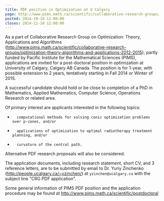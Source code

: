 ```yaml
---
title: PDF position in Optimization at U Calgary
page: http://www.pims.math.ca/scientific/collaborative-research-groups/optimization-theory-algorithms-and-applications-2012-2015
posted: 2014-10-10 12:00:00
closes: 2014-12-10 12:00:00
---
```


As a part of Collaborative Research Group on Optimization: Theory, Applications
and Algorithms
(<http://www.pims.math.ca/scientific/collaborative-research-groups/optimization-theory-algorithms-and-applications-2012-2015>),
partly funded by Pacific Institute for the Mathematical Sciences (PIMS),
applications are invited for a post-doctoral position in optimization at
University of Calgary, Calgary AB Canada. The position is for 1-year, with
possible extension to 2 years, tentatively starting in Fall 2014 or Winter of
2015.

A successful candidate should hold or be close to completion of a PhD in
Mathematics, Applied Mathematics, Computer Science, Operations Research or
related area.

Of primary interest are applicants interested in the following topics:

-       computational methods for solving conic optimization problems over p-cones, and/or
-       applications of optimization to optimal radiotherapy treatment planning, and/or
-       curvature of the central path.

Alternative PDF research proposals will also be considered.

The application documents, including research statement, short CV, and 3
reference letters, are to be submitted by email to Dr. Yuriy Zinchenko
(<http://people.ucalgary.ca/~yzinchen/>) at
`yzinchen@ucalgary.ca` with the subject
line "CRG PDF application".

Some general information of PIMS PDF position and the application procedure may be found at
<http://www.pims.math.ca/scientific/postdoctoral>

